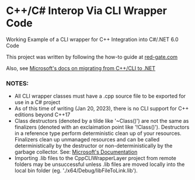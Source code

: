 # C++/C# Interop Via CLI Wrapper Code  
Working Example of a CLI wrapper for C++ Integration into C#/.NET 6.0 Code  

This project was written by following the how-to guide at [red-gate.com](https://www.red-gate.com/simple-talk/development/dotnet-development/creating-ccli-wrapper/)  

Also, see [Microsoft's docs on migrating from C++/CLI to .NET](https://learn.microsoft.com/en-us/dotnet/core/porting/cpp-cli)

### NOTES:  
- All CLI wrapper classes must have a .cpp source file to be exported for use in a C# project
- As of this time of writing (Jan 20, 2023), there is no CLI support for C++ editions beyond C++17 
- Class destructors (denoted by a tilde like '~Class()') are not the same as finalizers (denoted with an exclaimation point like '!Class()'). Destructors in a reference type perform deterministic clean up of your resources. Finalizers clean up unmanaged resources and can be called deterministically by the destructor or non-deterministically by the garbage collector. See: [Microsoft's Documentation](https://learn.microsoft.com/en-us/previous-versions/visualstudio/visual-studio-2010/ms177197(v=vs.100)?redirectedfrom=MSDN)
- Importing .lib files to the CppCLIWrapperLayer project from remote folders may be unsuccessful unless .lib files are moved locally into the local bin folder (eg. './x64/Debug/libFileToLink.lib').
